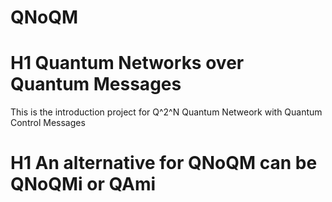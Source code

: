 # QNoQM
# H1 Quantum Networks over Quantum Messages
This is the introduction project for Q^2^N 
Quantum Netweork with Quantum Control Messages

# H1 An alternative for QNoQM can be QNoQMi or QAmi 
